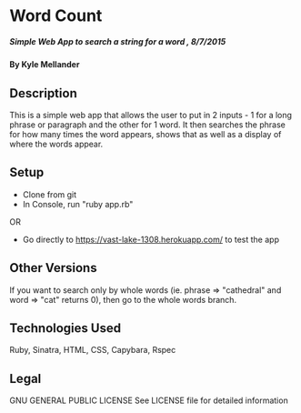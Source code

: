 # Word Count

##### Simple Web App to search a string for a word , 8/7/2015

#### By Kyle Mellander

## Description

This is a simple web app that allows the user to put in 2 inputs - 1 for a long phrase or paragraph and the other for 1 word.  It then searches the phrase for how many times the word appears, shows that as well as a display of where the words appear.

## Setup

* Clone from git
* In Console, run "ruby app.rb"

OR

* Go directly to https://vast-lake-1308.herokuapp.com/ to test the app

## Other Versions

If you want to search only by whole words (ie. phrase => "cathedral" and word => "cat" returns 0), then go to the whole words branch.

## Technologies Used

Ruby, Sinatra, HTML, CSS, Capybara, Rspec

## Legal

GNU GENERAL PUBLIC LICENSE
See LICENSE file for detailed information
